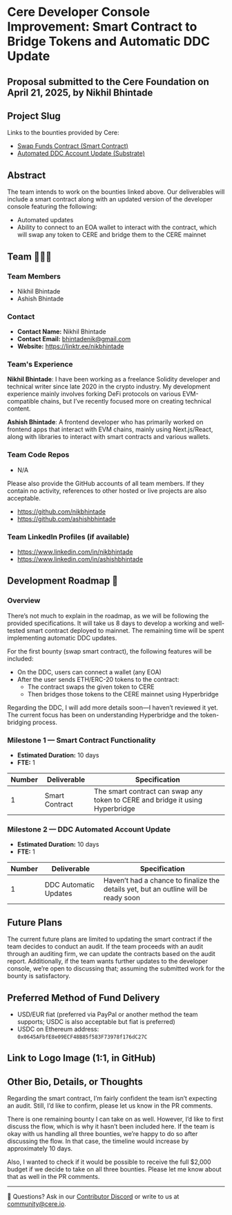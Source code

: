 # Cere Developer Console Improvement: Smart Contract to Bridge Tokens and Automatic DDC Update

## Proposal submitted to the Cere Foundation on April 21, 2025, by Nikhil Bhintade

## Project Slug

Links to the bounties provided by Cere:

-   [Swap Funds Contract (Smart Contract)](https://dorahacks.io/hackathon/bounty/1151)
-   [Automated DDC Account Update (Substrate)](https://dorahacks.io/hackathon/bounty/1152)

## Abstract

The team intends to work on the bounties linked above. Our deliverables will include a smart contract along with an updated version of the developer console featuring the following:

-   Automated updates
-   Ability to connect to an EOA wallet to interact with the contract, which will swap any token to CERE and bridge them to the CERE mainnet

## Team 🧑‍🤝‍🧑

### Team Members

-   Nikhil Bhintade
-   Ashish Bhintade

### Contact

-   **Contact Name:** Nikhil Bhintade
-   **Contact Email:** bhintadenik@gmail.com
-   **Website:** https://linktr.ee/nikbhintade

### Team's Experience

**Nikhil Bhintade**: I have been working as a freelance Solidity developer and technical writer since late 2020 in the crypto industry. My development experience mainly involves forking DeFi protocols on various EVM-compatible chains, but I’ve recently focused more on creating technical content.

**Ashish Bhintade**: A frontend developer who has primarily worked on frontend apps that interact with EVM chains, mainly using Next.js/React, along with libraries to interact with smart contracts and various wallets.

### Team Code Repos

-   N/A

Please also provide the GitHub accounts of all team members. If they contain no activity, references to other hosted or live projects are also acceptable.

-   https://github.com/nikbhintade
-   https://github.com/ashishbhintade

### Team LinkedIn Profiles (if available)

-   https://www.linkedin.com/in/nikbhintade
-   https://www.linkedin.com/in/ashishbhintade

## Development Roadmap 🔩

### Overview

There’s not much to explain in the roadmap, as we will be following the provided specifications. It will take us 8 days to develop a working and well-tested smart contract deployed to mainnet. The remaining time will be spent implementing automatic DDC updates.

For the first bounty (swap smart contract), the following features will be included:

-   On the DDC, users can connect a wallet (any EOA)
-   After the user sends ETH/ERC-20 tokens to the contract:
    -   The contract swaps the given token to CERE
    -   Then bridges those tokens to the CERE mainnet using Hyperbridge

Regarding the DDC, I will add more details soon—I haven’t reviewed it yet. The current focus has been on understanding Hyperbridge and the token-bridging process.

### Milestone 1 — Smart Contract Functionality

-   **Estimated Duration:** 10 days
-   **FTE:** 1

| Number | Deliverable    | Specification                                                                 |
| ------ | -------------- | ----------------------------------------------------------------------------- |
| 1      | Smart Contract | The smart contract can swap any token to CERE and bridge it using Hyperbridge |

### Milestone 2 — DDC Automated Account Update

-   **Estimated Duration:** 10 days
-   **FTE:** 1

| Number | Deliverable           | Specification                                                                       |
| ------ | --------------------- | ----------------------------------------------------------------------------------- |
| 1      | DDC Automatic Updates | Haven’t had a chance to finalize the details yet, but an outline will be ready soon |

## Future Plans

The current future plans are limited to updating the smart contract if the team decides to conduct an audit. If the team proceeds with an audit through an auditing firm, we can update the contracts based on the audit report. Additionally, if the team wants further updates to the developer console, we’re open to discussing that; assuming the submitted work for the bounty is satisfactory.


## Preferred Method of Fund Delivery

-   USD/EUR fiat (preferred via PayPal or another method the team supports; USDC is also acceptable but fiat is preferred)
-   USDC on Ethereum address: `0x0645AFbfE8e09ECF48B85f583F73978f176dC27C`

## Link to Logo Image (1:1, in GitHub)

## Other Bio, Details, or Thoughts

Regarding the smart contract, I’m fairly confident the team isn’t expecting an audit. Still, I’d like to confirm, please let us know in the PR comments.

There is one remaining bounty I can take on as well. However, I’d like to first discuss the flow, which is why it hasn’t been included here. If the team is okay with us handling all three bounties, we’re happy to do so after discussing the flow. In that case, the timeline would increase by approximately 10 days.

Also, I wanted to check if it would be possible to receive the full $2,000 budget if we decide to take on all three bounties. Please let me know about that as well in the PR comments.

---

🛟 Questions? Ask in our [Contributor Discord](https://cere.network/discord) or write to us at [community@cere.io](mailto:community@cere.io).
